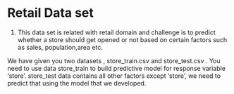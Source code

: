 # Retail Data set
1. This data set is related with retail domain and challenge is to predict whether a store should get opened or not based on certain factors such as sales, population,area etc.

We have given you two datasets , store_train.csv and store_test.csv . You need to use data store_train to build predictive model for response variable ‘store’. store_test data contains all other factors except ‘store’, we need to predict that using the model that we developed.